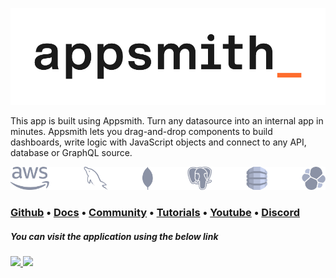 ![](https://raw.githubusercontent.com/appsmithorg/appsmith/release/static/appsmith_logo_primary.png)

This app is built using Appsmith. Turn any datasource into an internal app in minutes. Appsmith lets you drag-and-drop components to build dashboards, write logic with JavaScript objects and connect to any API, database or GraphQL source.

![](https://raw.githubusercontent.com/appsmithorg/appsmith/release/static/images/integrations.png)

### [Github](https://github.com/appsmithorg/appsmith) • [Docs](https://docs.appsmith.com/?utm_source=github&utm_medium=social&utm_content=appsmith_docs&utm_campaign=null&utm_term=appsmith_docs) • [Community](https://community.appsmith.com/) • [Tutorials](https://github.com/appsmithorg/appsmith/tree/update/readme#tutorials) • [Youtube](https://www.youtube.com/appsmith) • [Discord](https://discord.gg/rBTTVJp)

##### You can visit the application using the below link

###### [![](https://assets.appsmith.com/git-sync/Buttons.svg) ](https://appsmith-git-ds-migration-text-component-get-appsmith.vercel.app/applications/62c3caa4cfed90142e758034/pages/62c3caa4cfed90142e758037) [![](https://assets.appsmith.com/git-sync/Buttons2.svg)](https://appsmith-git-ds-migration-text-component-get-appsmith.vercel.app/applications/62c3caa4cfed90142e758034/pages/62c3caa4cfed90142e758037/edit)
